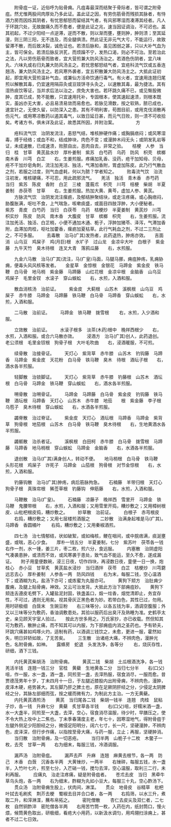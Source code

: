 <!-- { "loadSidebar": true } -->
　　附骨疽一证，近俗呼为贴骨痈。凡疽毒最深而结聚于骨际者，皆可谓之附骨疽。然尤惟两股间肉厚处乃多此证。盖此证之因，有劳伤筋骨而残损其脉者，有恃酒力房而因烁其阴者，有忧思郁怒而留结其气者，有风邪寒湿而凑滞其经者。凡人于环跳穴处，无故酸痛久而不愈者，便是此证之兆，速当因证调治，不可迟也。盖其初起，不过少阳经一点逆滞，逆而不散，则以渐而壅，壅则肿，肿则溃；至其延漫，则三阴三阳，无不连及，而全腿俱溃。然此证无非元气大亏，不能运行，故致留滞不散，而后致决裂，诚危证也。若溃后脉和，虽见困弱之甚，只以大补气血为主，皆可保全。若溃后脉反洪芤，而烦躁不宁，发热口渴，则必不可治。至若治此之法，凡以劳伤筋骨而致者，宜大营煎兼大防风汤治之。若酒色伤阴者，宜八味丸、六味丸或右归丸兼大防风汤主之。若忧思郁怒结气者，宜疮科流气饮或五香连翘汤，兼大防风汤主之。若风寒外袭者，宜五积散兼大防风汤主之。大抵此证初起，即宜用大营煎温补气血，或兼仙方活命饮通行毒气。有火者，宜速用连翘归尾煎以解散其毒，仍宜速用隔蒜灸或豆豉饼寻头灸之，以速散其毒，最为捷法。其有湿热痰饮等证，当并求后法以治之，庶免大害也。若环跳久痛不已，或见臀股微肿，度其已成，势不能散，只宜速用托补，专固根本，使其速起速溃，则根本既实，虽凶亦无大害，必且易溃易敛而易愈也。若脉见滑数，按之软熟，脓已成也，速宜针之，无使久留，以防深入之患。其有不明利害，苟图目前，或用克伐消散再伤元气，或用寒凉敷药以遏其毒气，以致日延日甚，而元气日败，则一溃不可收拾矣。考诸方书，俱未详及此证，故悉其所因，并附治案。
　　　　方

　　疮科流气饮　治阴发流注，恚怒气结，堆核肿硬作痛；或胸膈痞闷；或风寒湿毒，搏于经络；或血不和，结成肿块，肉色不变；或漫肿木闷无头；或阴发乳岩等证，未成速散，已成速溃，败脓自出，恶肉自去，非常之验。　　桔梗　人参　当归　桂　甘草　黄芪盐水炒　厚朴姜制　紫苏　白芍药　乌药　防风　枳壳　槟榔　南木香　川芎　白芷　　右，生姜煎服。疼痛加乳香、没药，疮干加知母、贝母，疮不干加炒皂角刺，流注加羌活、独活，气滞加香附，胃虚加陈皮。此乃行气散血之剂，若服之过度，则气血虚耗，何以为脓？学者知之。
　　败毒流气饮　治流注初发，堆核硬痛，不可忍，用此疏邪流气。　　羌活　独活　青木香　赤芍药　当归　紫苏　陈皮　香附　白芷　三棱　蓬莪朮　枳壳　川芎　桔梗　柴胡　半夏姜制　赤茯苓　甘草　　右，生姜煎服。热加大黄、黄芩，虚加人参、黄芪。
　　方脉流气饮　治阴发流注瘰疬，及郁结肿聚结块，或走注疼痛，或心胸痞闷，胁腹胀满，呕吐不食，上气喘急，咳嗽痰盛，或面目四肢浮肿，大小便秘者。　　紫苏　青皮　白芍药　当归　白茯苓　乌药　桔梗炒　半夏姜制　黄芪炒　川芎　枳实炒　陈皮　防风　南木香　大腹皮　甘草　槟榔　枳壳　　右，生姜煎服。流注加羌活、独活、白芷梢，小便不通加木通、栀子，浮肿加猪苓、泽泻，气滞加香附，血滞加肉桂，呕吐加藿香，瘰疬加夏枯草。此行气耗血之剂，不过二三剂止之，不可多服。
　　去毒散　治马(疒其)发热者，此药退热，肿疡亦效。　　吉面消　山乌豆　鸡屎子　鸡(月巨)根　水圹子　过山龙　金凉伞大叶　白根子　紫金藤　九牛天竹　臭木待根　连叉大青　落鸦瓜藤　　右，水煎服。

　　九金六马散　治马(疒其)流注，马(疒皇)马面，马腿马挪，痈疽肿疡，乳痈胁痈，便毒头风风核等发者。　　金星草　金惊根　金银花　马蹄金　紫金皮　铁马鞭　白马骨　地马梢　紫金藤　马蹄藤　山红花根　金凉伞根　金脑香　山乌豆　鸡屎子　毛里金钗　水滚子　穿山蜈蚣　　右，水煎，入酒和服。

　　散血消核汤　治前证。
　　紫金皮　大蓟根　山苏木　溪枫根　山乌豆　鸡屎子　赤牛膝　马蹄金　马蹄藤　铁马鞭　白马骨　马蹄香　穿山蜈蚣　　右，水煎，入酒和服。

　　二马散　治前证。
　　马蹄金　铁马鞭　拨雪根
　　右，水煎，入少酒和服。

　　立效散　治前证。
　　水滚子根多　淡茶(木药)根中　晚祥西根少　　右，水煎，入酒和服。或合六马散亦效。
　　浸酒方　治马(疒其)创人，此药退创。　　老公须根　毛里金钗根　狗骨子根　大叶毛吹曲　　右，浸酒暖服，不可煎。

　　续骨散　治接骨证。
　　天灯心　紫背草　赤牛膝　山苏木　钓钩藤　马蹄香　马蹄金　紫金皮　天花粉　白马骨　铁马鞭　臭木　待根　酒坛子根　　右，酒水各半煎服。

　　轻脚散　治锁脚证。
　　天灯心　紫背草　赤牛膝　钓藤根　山苏木　酒坛根　白马骨　马蹄金　铁马鞭　穿山蜈蚣　　右，酒水各半煎服。

　　嗍骨散　治嗍骨证。
　　马蹄金　马蹄藤　白马骨　紫金皮　钓钩藤　铁马鞭　酒坛根　马蹄香　天灯心　山苏木　赤牛膝　地茄　　根　紫金藤　李子根　乌苞子　臭木待根　穿山蜈蚣　　右，水酒各半煎服。

　　蠲脊散　治过脊证。
　　紫金皮　天灯心　酒坛根　马蹄香　马蹄金　紫背草　狗骨根　地茄根　山苏木　白马骨　铁马鞭　臭木待根　　右，生地黄酒水各半煎服。

　　蠲骶散　治杀者证。
　　溪枫根　白田柯　赤牛膝　白马骨　拨雪根　马蹄藤　马蹄香　地马梢根　穿山蜈蚣　马蹄金　金脑香　　右，水酒各半煎服。

　　退创散　治马(疒其)满身创人，转动不便。　　地马梢根　白马骨　铁马鞭　头形花根　鸡屎子　诈死子　马蹄金　山茄根　狗骨根　对节金惊根　　右，水煎，入酒和服。

　　钓藤钩散　治马(疒其)肿疡，病后筋脉拘急。　　石楠藤　羊带归根　天灯心　狗骨子根　真珠帘根　豨莶草根　钓藤钩　伸筋藤　　右，水煎，入酒和服。

　　马鞭散　治马(疒皇)。
　　石楠藤　凉藤子　晚祥西　雪里开　马蹄金　铁马鞭　鬼腰带根　　右，水煎，入酒和服；又用雪里开捣，糟炒敷之；又用樟树根皮、山枇杷根皮捣，糟炒敷之。
　　妙草散　治前证。
　　白根子　赤芎根皮
　　右捣，糟炒敷之；又用七层楼煎酒服之
　　二妙散　治满身起堆是马(疒其)。　　马蹄香　香圆橘叶
　　右捣，糟炒敷之；又用秦椒酒煎。

　　四七汤　治七情郁结，状如破絮，或如梅核，鲠在咽间，或中脘痞满，痰涎壅盛，或喘，恶心少食。　　厚朴一钱五分　半夏姜制，七分　紫苏叶　茯苓各一钱　　右作一剂，水一锺，姜三片，枣二枚，煎六分，食远服。
　　内塞散　治阴虚阳气凑袭患肿，或溃而不敛，或风寒袭于患处，致气血不能运，至久不愈，遂成漏证。　　附子用童便数碗，浸三日夜，切作四块，再浸数日夜，童便一日一换，炮　桂心　赤小豆　甘草炙　黄芪盐水浸炒　当归酒拌　茯苓　白芷　桔梗炒　川芎藭　远志去心　厚朴姜制　人参各一两　防风四钱　　右为末，每服二钱，空心温酒下；或酒糊为丸，盐汤下亦可；或炼蜜为丸服亦可。
　　黄狗下颏方　治肚痈少腹痈，及腿上贴骨痈，神效。又云可治发背。大抵此方治下部痈疽妙。　　黄狗下颏连舌遵皮毛劈下，入罐盐泥封固，铁盏盖口，煅一炷香，烟觉清即止，务宜存性，不可过，遇则无用矣。视其骨灰正黑色者为妙。若带白色，其性已过，勿用。用时研极细　白蔹末　生豌豆粉　　右三味等分，以各五钱为率，酒调空腹服；外又以三味等分为敷药，香油调敷患处。其验以服药后出臭汗及熟睡为准。史鹤亭太史，亲见顾天宇室人验过。　　按此方世多用之。万氏家抄，亦已收载。然但知其可为敷药，散肿止痛，而不知其可以内服，为下部痈疽内消之圣药也。予有轿夫，环跳穴痛甚如鸡啄火灼，适制有药，以酒调三钱饮之，未愈，更进一服，霍然如失，明日舁轿如故，了无苦矣。
　　三生散　治诸疮大痛，不辨肉色，漫肿光色，名附骨痈，如神。　　露蜂房　蛇退　头发洗净，各等分
　　右，烧灰存性，研细，酒下三钱。

　　内托黄芪柴胡汤　治附骨痈。
　　黄芪二钱　柴胡　土瓜根酒洗净，各一钱　羌活半钱　连翘一钱三分　官桂　黄蘗　生地黄各二分　当归七分半　　右(口父)咀，作一服，水一盏，酒一盏，同煎至一盏，去滓热服，宿食消尽，一服而愈。昔贾德茂男年十岁，丁未四月十一日，于左腿近膝股内出附骨痈，不辨肉色，漫肿，皮泽木硬，疮势甚大。其左脚乃肝之脾土也，原在足厥阴肝经之分，少侵足太阴脾经之分，其脉左部细而弦，按之缓而微有力，为制此方主治。一方无黄蘗。
　　内托黄芪酒煎汤
　　黄芪　当归尾各二钱　柴胡一钱半　连翘　肉桂　鼠粘子炒，各一钱　升麻七分　黄蘗　炙甘草各半钱　　右(口父)咀，好糯米酒一盏，水一大盏半，同煎至一大盏，去滓，空心，宿食消尽温服，待少时，早膳压之，使不令大热上攻中上二焦也。丁未季春蒲度主老，年七十，因寒湿地气，得附骨疽于左腿外侧足少阳胆经之分，微侵足阳明分，阔六七寸，长一尺，坚硬漫肿，不辨肉色，皮泽深，但行步作痛，以指按至骨大痛，与药一服，立止；再服，坚硬肿消。
　　当归散　治附骨痈，及一切恶疮。
　　当归半两　山栀子十二枚　木鳖子一枚，去壳　甘草一两　　右为细末，每服三钱，冷酒调服。

　　漏芦汤　治附骨疽。
　　漏芦去芦　升麻　连翘　麻黄去根节，各一两　防己　木香　白蔹　沉香各半两　大黄锉炒，一两半　　右锉碎，每服五钱，水一盏半，入竹叶七片，煎至七分，入芒硝一钱，搅匀去滓，空心温服，取利三二行，未利再服。
　　应痛丸　治走注疼痛，疑是附骨疽者。　　苍朮去皮　当归　黑牵牛　草乌头炮，各一两　　右为细末，酢糊为丸如小豆大，每服三十丸，空心酢汤下。
　　贯众汤　治附骨痈生股上，伏肉间，淋渫。　　贯众　地骨皮　谷精草　枇杷叶拭去毛刷炙　荆芥去梗　蜀椒去目并合口者，各一两　　右捣筛，以水三升，煮取二升，和滓淋渫，蘸布帛拓之。
　　密陀僧散
　　杏仁去皮尖及双仁者，二七枚　自然铜酢淬　密陀僧各半两　　右用苦竹筒一枚，入药在内，纸封筒口，慢火煨，候筒黄色取出，研极细，看疮大小用药，以新汲水调匀，用鸡翎扫涂痈上，甚者不过二七日效。

